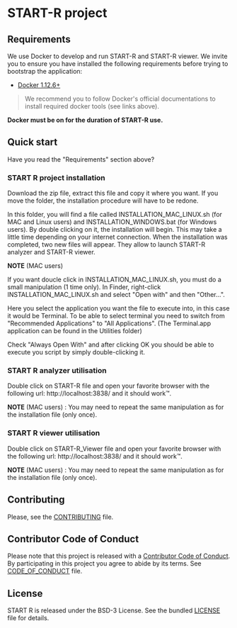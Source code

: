 # START-R project


## Requirements

We use Docker to develop and run START-R and START-R viewer. We invite you to ensure you have
installed the following requirements before trying to bootstrap the application:

* [Docker 1.12.6+](https://docs.docker.com/engine/installation/)

> We recommend you to follow Docker's official documentations to install
required docker tools (see links above).

**Docker must be on for the duration of START-R use.**

## Quick start

Have you read the "Requirements" section above?

### START R project installation

Download the zip file, extract this file and copy it where you want. If you move the folder, the installation procedure will have to be redone.

In this folder, you will find a file called INSTALLATION_MAC_LINUX.sh (for MAC and Linux users) and INSTALLATION_WINDOWS.bat (for Windows users). By double clicking on it, the installation will begin. This may take a little time depending on your internet connection. When the installation was completed, two new files will appear. They allow to launch START-R analyzer and START-R viewer.

**NOTE** (MAC users)

If you want doucle click in INSTALLATION_MAC_LINUX.sh, you must do a small manipulation (1 time only).
In Finder, right-click INSTALLATION_MAC_LINUX.sh and select "Open with" and then "Other...".

Here you select the application you want the file to execute into, in this case it would be Terminal. To be able to select terminal you need to switch from "Recommended Applications" to "All Applications". (The Terminal.app application can be found in the Utilities folder)

Check "Always Open With" and after clicking OK you should be able to execute you script by simply double-clicking it.

### START R analyzer utilisation

Double click on START-R file and open your favorite browser with the following url: http://localhost:3838/ and it should work™.

**NOTE** (MAC users) : You may need to repeat the same manipulation as for the installation file (only once).

### START R viewer utilisation

Double click on START-R_Viewer file and open your favorite browser with the following url: http://localhost:3838/ and it should work™.

**NOTE** (MAC users) : You may need to repeat the same manipulation as for the installation file (only once).


## Contributing

Please, see the [CONTRIBUTING](CONTRIBUTING.md) file.

## Contributor Code of Conduct

Please note that this project is released with a [Contributor Code of
Conduct](http://contributor-covenant.org/). By participating in this project you
agree to abide by its terms. See [CODE_OF_CONDUCT](CODE_OF_CONDUCT.md) file.

## License

START R is released under the BSD-3 License. See the bundled [LICENSE](LICENSE)
file for details.

